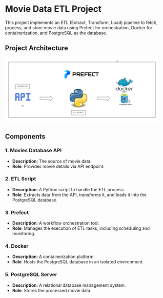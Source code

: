 # Movie Data ETL Project

This project implements an ETL (Extract, Transform, Load) pipeline to fetch, process, and store movie data using Prefect for orchestration, Docker for containerization, and PostgreSQL as the database.

## Project Architecture

![Project Architecture](\images\Architecture_diagram.png)

## Components

### 1. Movies Database API
- **Description**: The source of movie data.
- **Role**: Provides movie details via API endpoint.

### 2. ETL Script
- **Description**: A Python script to handle the ETL process.
- **Role**: Extracts data from the API, transforms it, and loads it into the PostgreSQL database.

### 3. Prefect
- **Description**: A workflow orchestration tool.
- **Role**: Manages the execution of ETL tasks, including scheduling and monitoring.

### 4. Docker
- **Description**: A containerization platform.
- **Role**: Hosts the PostgreSQL database in an isolated environment.

### 5. PostgreSQL Server
- **Description**: A relational database management system.
- **Role**: Stores the processed movie data.